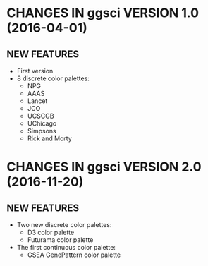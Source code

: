 # CHANGES IN ggsci VERSION 1.0 (2016-04-01)

## NEW FEATURES

 * First version
 * 8 discrete color palettes:
   * NPG
   * AAAS
   * Lancet
   * JCO
   * UCSCGB
   * UChicago
   * Simpsons
   * Rick and Morty

# CHANGES IN ggsci VERSION 2.0 (2016-11-20)

## NEW FEATURES

 * Two new discrete color palettes:
   * D3 color palette
   * Futurama color palette
 * The first continuous color palette:
   * GSEA GenePattern color palette
